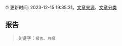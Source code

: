 :alarm_clock: 更新时间: 2023-12-15 19:35:31。[文章来源](/README.md)、[文章分类](/TAGS.md)

## 报告


> 关键字：`报告`、`月报`



